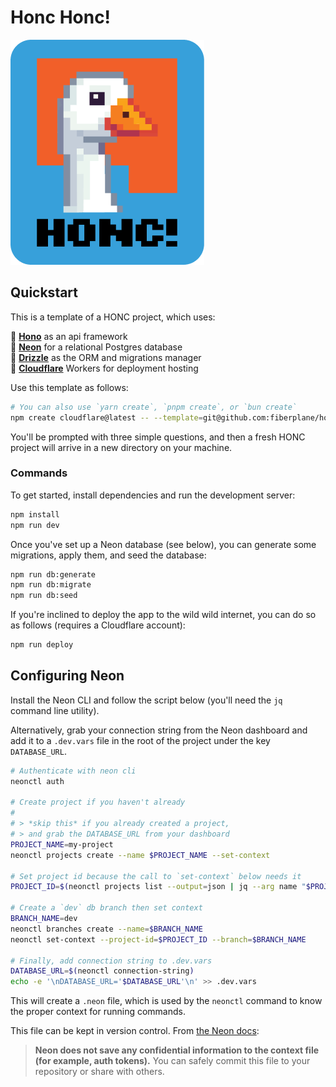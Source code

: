 # Honc Honc!

![Honc](honc.png)

## Quickstart

This is a template of a HONC project, which uses:

  🪿 **[Hono](https://hono.dev)** as an api framework  
  🪿 **[Neon](https://neon.tech)** for a relational Postgres database  
  🪿 **[Drizzle](https://orm.drizzle.team/)** as the ORM and migrations manager  
  🪿 **[Cloudflare](https://workers.cloudflare.com/)** Workers for deployment hosting  

Use this template as follows:

```sh
# You can also use `yarn create`, `pnpm create`, or `bun create`
npm create cloudflare@latest -- --template=git@github.com:fiberplane/honc-template.git
```

You'll be prompted with three simple questions, and then a fresh HONC project will arrive in a new directory on your machine.

### Commands

To get started, install dependencies and run the development server:

```sh
npm install
npm run dev
```

Once you've set up a Neon database (see below), you can generate some migrations, apply them, and seed the database: 

```sh
npm run db:generate
npm run db:migrate
npm run db:seed
```

If you're inclined to deploy the app to the wild wild internet, you can do so as follows (requires a Cloudflare account):

```sh
npm run deploy
```

## Configuring Neon

Install the Neon CLI and follow the script below (you'll need the `jq` command line utility). 

Alternatively, grab your connection string from the Neon dashboard and add it to a `.dev.vars` file in the root of the project under the key `DATABASE_URL`.

```sh
# Authenticate with neon cli
neonctl auth

# Create project if you haven't already
#
# > *skip this* if you already created a project,
# > and grab the DATABASE_URL from your dashboard
PROJECT_NAME=my-project
neonctl projects create --name $PROJECT_NAME --set-context

# Set project id because the call to `set-context` below needs it
PROJECT_ID=$(neonctl projects list --output=json | jq --arg name "$PROJECT_NAME" '.projects[] | select(.name == $name) | .id')

# Create a `dev` db branch then set context
BRANCH_NAME=dev
neonctl branches create --name=$BRANCH_NAME
neonctl set-context --project-id=$PROJECT_ID --branch=$BRANCH_NAME

# Finally, add connection string to .dev.vars
DATABASE_URL=$(neonctl connection-string)
echo -e '\nDATABASE_URL='$DATABASE_URL'\n' >> .dev.vars
```

This will create a `.neon` file, which is used by the `neonctl` command to know the proper context for running commands. 

This file can be kept in version control. From [the Neon docs](https://neon.tech/docs/reference/cli-set-context):

> **Neon does not save any confidential information to the context file (for example, auth tokens).** You can safely commit this file to your repository or share with others.

